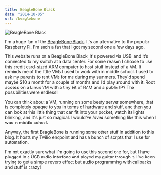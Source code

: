 ```yaml
---
title: BeagleBone Black
date: "2014-10-05"
url: /beaglebone
---
```



![BeagleBone Black](/img/copied/posts/beaglebone/beaglebone.jpg)

I'm a huge fan of the [BeagleBone Black](https://beagleboard.org/black). It's an alternative
to the popular Raspberry Pi. I'm such a fan that I got my second one a few days ago.

This website runs on a BeagleBone Black. It's powered via USB, and it's connected to
my switch at a data center. For some reason I choose to use this credit card-sized
ARM computer to host stuff instead of a VM. It reminds me of the little VMs I used to
work with in middle school. I used to ask my parents to rent VMs for me during my summers.
They'd spend maybe $10 a month for a couple of months and I'd play around with it. Root access on a
Linux VM with a tiny bit of RAM and a public IP? The possibilities were endless!

You can think about a VM, running on some beefy server somewhere, that is completely opaque
to you in terms of hardware and stuff, and then you can look at this little thing
that can fit into your pocket, watch its lights blinking, and it's just so
magical. I would've *loved* something like this when I was in middle school.

Anyway, the first BeagleBone is running some other stuff in addition to this blog.
It hosts my Twilio endpoint and has a bunch of scripts that I use for automation.

I'm not exactly sure what I'm going to use this second one for, but I have plugged
in a USB audio interface and played my guitar through it. I've been trying to get a
simple reverb effect but audio programming with callbacks and stuff is crazy!
